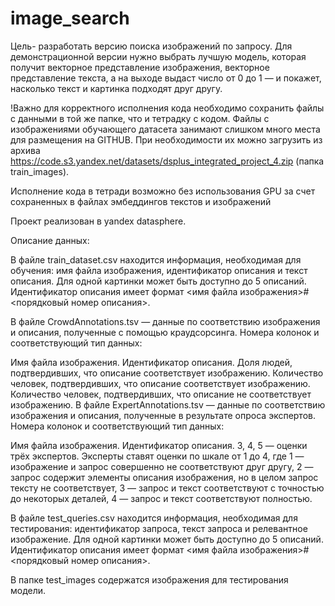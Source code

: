 # image_search
Цель- разработать версию поиска изображений по запросу. Для демонстрационной версии нужно выбрать лучшую модель, которая получит векторное представление изображения, векторное представление текста, а на выходе выдаст число от 0 до 1 — и покажет, насколько текст и картинка подходят друг другу.

!Важно для корректного исполнения кода необходимо сохранить файлы с данными в той же папке, что и тетрадку с кодом. Файлы с изображениями обучающего датасета занимают слишком много места для размещения на GITHUB. При необходимости их можно загрузить из архива https://code.s3.yandex.net/datasets/dsplus_integrated_project_4.zip (папка train_images).

Исполнение кода в тетради возможно без использования GPU за счет сохраненных в файлах эмбеддингов текстов и изображений

Проект реализован в yandex datasphere.



Описание данных:

В файле train_dataset.csv находится информация, необходимая для обучения: имя файла изображения, идентификатор описания и текст описания. Для одной картинки может быть доступно до 5 описаний. Идентификатор описания имеет формат <имя файла изображения>#<порядковый номер описания>.

В файле CrowdAnnotations.tsv — данные по соответствию изображения и описания, полученные с помощью краудсорсинга. Номера колонок и соответствующий тип данных:

Имя файла изображения.
Идентификатор описания.
Доля людей, подтвердивших, что описание соответствует изображению.
Количество человек, подтвердивших, что описание соответствует изображению.
Количество человек, подтвердивших, что описание не соответствует изображению.
В файле ExpertAnnotations.tsv — данные по соответствию изображения и описания, полученные в результате опроса экспертов. Номера колонок и соответствующий тип данных:

Имя файла изображения.
Идентификатор описания.
3, 4, 5 — оценки трёх экспертов. Эксперты ставят оценки по шкале от 1 до 4, где 1 — изображение и запрос совершенно не соответствуют друг другу, 2 — запрос содержит элементы описания изображения, но в целом запрос тексту не соответствует, 3 — запрос и текст соответствуют с точностью до некоторых деталей, 4 — запрос и текст соответствуют полностью.

В файле test_queries.csv находится информация, необходимая для тестирования: идентификатор запроса, текст запроса и релевантное изображение. Для одной картинки может быть доступно до 5 описаний. Идентификатор описания имеет формат <имя файла изображения>#<порядковый номер описания>.

В папке test_images содержатся изображения для тестирования модели.
